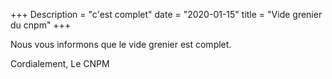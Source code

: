 +++
Description = "c'est complet"
date = "2020-01-15"
title = "Vide grenier du cnpm"
+++

Nous vous informons que le vide grenier est complet.

Cordialement,
Le CNPM




